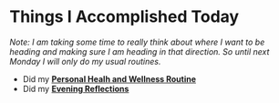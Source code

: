 # Things I Accomplished Today

_Note: I am taking some time to really think about where I want to be heading and making sure I am heading in that direction. So until next Monday I will only do my usual routines._

- Did my **[Personal Healh and Wellness Routine](../../routines/2024/personal-health-and-wellness-routine/personal-health-and-wellness-routine-2024-week-15)**
- Did my **[Evening Reflections](../../routines/evening-reflections.md)**
